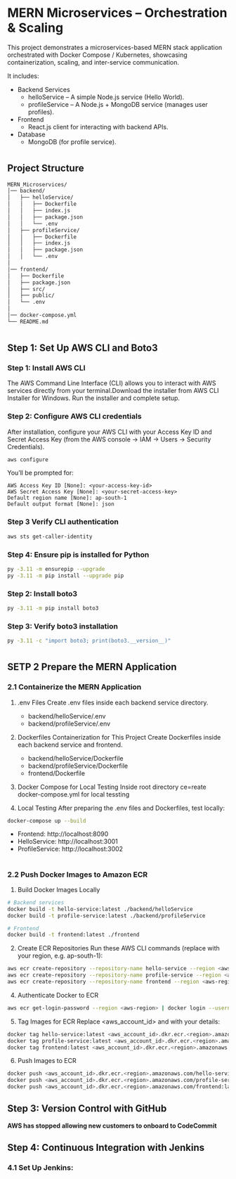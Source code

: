 # MERN Microservices – Orchestration & Scaling
This project demonstrates a microservices-based MERN stack application orchestrated with Docker Compose / Kubernetes, showcasing containerization, scaling, and inter-service communication.

It includes:
- Backend Services
    - helloService – A simple Node.js service (Hello World).
    - profileService – A Node.js + MongoDB service (manages user profiles).
- Frontend
    - React.js client for interacting with backend APIs.
- Database
    - MongoDB (for profile service).
#
## Project Structure
```bash
MERN_Microservices/
│── backend/
│   ├── helloService/
│   │   ├── Dockerfile
│   │   ├── index.js
│   │   ├── package.json
│   │   └── .env
│   ├── profileService/
│   │   ├── Dockerfile
│   │   ├── index.js
│   │   ├── package.json
│   │   └── .env
│
│── frontend/
│   ├── Dockerfile
│   ├── package.json
│   ├── src/
│   ├── public/
│   └── .env
│
│── docker-compose.yml
└── README.md

```
#
## Step 1: Set Up AWS CLI and Boto3
### Step 1: Install AWS CLI

The AWS Command Line Interface (CLI) allows you to interact with AWS services directly from your terminal.Download the installer from AWS CLI Installer for Windows.
Run the installer and complete setup.

### Step 2: Configure AWS CLI credentials
After installation, configure your AWS CLI with your Access Key ID and Secret Access Key (from the AWS console → IAM → Users → Security Credentials).

```bash
aws configure
```
You’ll be prompted for:
```
AWS Access Key ID [None]: <your-access-key-id>
AWS Secret Access Key [None]: <your-secret-access-key>
Default region name [None]: ap-south-1
Default output format [None]: json
```
### Step 3 Verify CLI authentication
```bash
aws sts get-caller-identity

```
### Step 4: Ensure pip is installed for Python
```bash
py -3.11 -m ensurepip --upgrade
py -3.11 -m pip install --upgrade pip
```
### Step 2: Install boto3
```bash
py -3.11 -m pip install boto3

```
### Step 3: Verify boto3 installation
```bash
py -3.11 -c "import boto3; print(boto3.__version__)"
```
#
## SETP 2  Prepare the MERN Application

### 2.1 Containerize the MERN Application
1. .env Files
    Create .env files inside each backend service directory.
    - backend/helloService/.env
    - backend/profileService/.env

2. Dockerfiles Containerization for This Project
    Create Dockerfiles inside each backend service and frontend.
    - backend/helloService/Dockerfile
    - backend/profileService/Dockerfile
    - frontend/Dockerfile

3. Docker Compose for Local Testing
    Inside root directory ce=reate docker-compose.yml for local tessting

4. Local Testing
    After preparing the .env files and Dockerfiles, test locally:
```bash
docker-compose up --build
```
 - Frontend: http://localhost:8090
 - HelloService: http://localhost:3001
 - ProfileService: http://localhost:3002

#
### 2.2 Push Docker Images to Amazon ECR
1. Build Docker Images Locally
``` bash
# Backend services
docker build -t hello-service:latest ./backend/helloService
docker build -t profile-service:latest ./backend/profileService

# Frontend
docker build -t frontend:latest ./frontend
```

2. Create ECR Repositories
Run these AWS CLI commands (replace <aws-region> with your region, e.g. ap-south-1):
```bash
aws ecr create-repository --repository-name hello-service --region <aws-region>
aws ecr create-repository --repository-name profile-service --region <aws-region>
aws ecr create-repository --repository-name frontend --region <aws-region>
```

4. Authenticate Docker to ECR
```bash
aws ecr get-login-password --region <aws-region> | docker login --username AWS --password-stdin <aws_account_id>.dkr.ecr.<region>.amazonaws.com

```

5. Tag Images for ECR
Replace <aws_account_id> and <region> with your details:
```bash
docker tag hello-service:latest <aws_account_id>.dkr.ecr.<region>.amazonaws.com/hello-service:latest
docker tag profile-service:latest <aws_account_id>.dkr.ecr.<region>.amazonaws.com/profile-service:latest
docker tag frontend:latest <aws_account_id>.dkr.ecr.<region>.amazonaws.com/frontend:latest
```
6. Push Images to ECR

```bash
docker push <aws_account_id>.dkr.ecr.<region>.amazonaws.com/hello-service:latest
docker push <aws_account_id>.dkr.ecr.<region>.amazonaws.com/profile-service:latest
docker push <aws_account_id>.dkr.ecr.<region>.amazonaws.com/frontend:latest
```

## Step 3: Version Control with  GitHub
**AWS has stopped allowing new customers to onboard to CodeCommit**


## Step 4: Continuous Integration with Jenkins

### 4.1 Set Up Jenkins:
